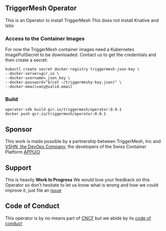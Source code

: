 ## TriggerMesh Operator

This is an Operator to install TriggerMesh
This does not install Knative and Istio

### Access to the Container Images

For now the TriggerMesh container images need a Kubernetes ImagePullSecret to be downloaded. Contact us to get the credentials and then create a secret:

```
kubectl create secret docker-registry triggermesh-json-key \
--docker-server=gcr.io \
--docker-username=_json_key \
--docker-password="$(cat ~/triggermeshy-key.json)" \
--docker-email=any@valid.email
```

### Build

```
operator-sdk build gcr.io/triggermesh/operator:0.0.1
docker push gcr.io/triggermesh/operator:0.0.1
```

## Sponsor

This work is made possible by a partnership between TriggerMesh, Inc and [VSHN, the DevOps Company](https://vshn.ch/), the developers of the Swiss Container Platform [APPUiO](https://www.appuio.ch/)

## Support

This is heavily **Work In Progress** We would love your feedback on this Operator so don't hesitate to let us know what is wrong and how we could improve it, just file an [issue](https://github.com/triggermesh/aktion/issues/new)

## Code of Conduct

This operator is by no means part of [CNCF](https://www.cncf.io/) but we abide by its [code of conduct](https://github.com/cncf/foundation/blob/master/code-of-conduct.md)

